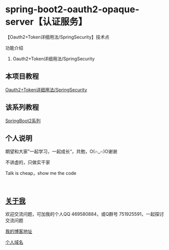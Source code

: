 # spring-boot2-oauth2-opaque-server【认证服务】

【Oauth2+Token详细用法/SpringSecurity】技术点

功能介绍

1. Oauth2+Token详细用法/SpringSecurity

## 本项目教程

[Oauth2+Token详细用法/SpringSecurity](https://hemin.blog.csdn.net/article/details/96483440)

## 该系列教程

[SpringBoot2系列](https://blog.csdn.net/hemin1003/column/info/40170)

## 个人说明

期望和大家”一起学习，一起成长“，共勉，O(∩_∩)O谢谢

不讲虚的，只做实干家

Talk is cheap，show me the code

<br/>


## [关于我](http://heminit.com/about/)

欢迎交流问题，可加我的个人QQ 469580884，或Q群号 751925591，一起探讨交流问题

[我的博客地址](http://blog.csdn.net/hemin1003)

[个人域名](http://heminit.com)